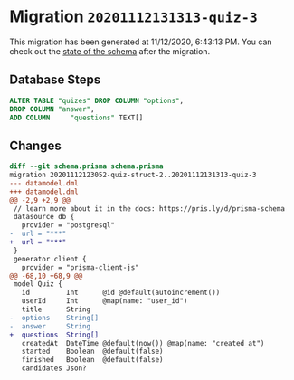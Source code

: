 # Migration `20201112131313-quiz-3`

This migration has been generated at 11/12/2020, 6:43:13 PM.
You can check out the [state of the schema](./schema.prisma) after the migration.

## Database Steps

```sql
ALTER TABLE "quizes" DROP COLUMN "options",
DROP COLUMN "answer",
ADD COLUMN     "questions" TEXT[]
```

## Changes

```diff
diff --git schema.prisma schema.prisma
migration 20201112123052-quiz-struct-2..20201112131313-quiz-3
--- datamodel.dml
+++ datamodel.dml
@@ -2,9 +2,9 @@
 // learn more about it in the docs: https://pris.ly/d/prisma-schema
 datasource db {
   provider = "postgresql"
-  url = "***"
+  url = "***"
 }
 generator client {
   provider = "prisma-client-js"
@@ -68,10 +68,9 @@
 model Quiz {
   id         Int      @id @default(autoincrement())
   userId     Int      @map(name: "user_id")
   title      String
-  options    String[]
-  answer     String
+  questions  String[]
   createdAt  DateTime @default(now()) @map(name: "created_at")
   started    Boolean  @default(false)
   finished   Boolean  @default(false)
   candidates Json?
```


